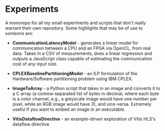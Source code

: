 # Experiments

A monorepo for all my small experiments and scripts that don't really warrant their own repository. Some highlights that may be of use to someone are:

* **CommunicationLatencyModel** - generates a linear model for communication between a CPU and an FPGA via OpenCL, from real data. Takes in a CSV of measurements, does a linear regression and outputs a JavaScript class capable of estimating the communication cost of any input size.

* **CPLEXBaselinePartitioningModel** - an ILP formulation of the Hardware/Software partitioning problem using IBM CPLEX.

* **ImageToArray** - a Python script that takes in an image and converts it to a C array (a comma-separated list of bytes in decimal, where each byte is a color channel, e.g., a greyscale image would have one number per pixel, while an RGB image would have 3), and vice-versa. Extremely useful if you want to embed an image in an executable.

* **VitisDataflowDirective** - an example-driven exploration of Vitis HLS's dataflow directive.
